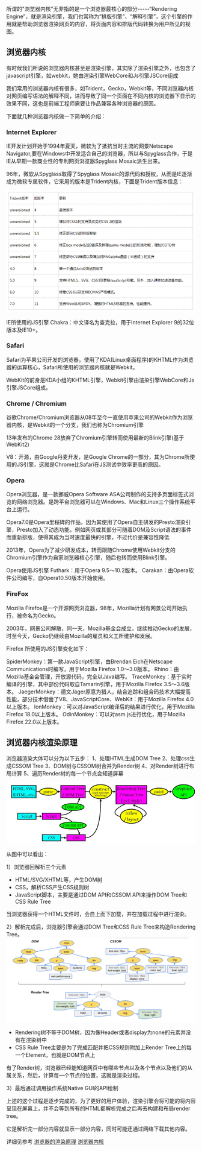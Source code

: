 所谓的"浏览器内核"无非指的是一个浏览器最核心的部分-----“Rendering Engine”，就是渲染引擎，我们也常称为“排版引擎”、“解释引擎”，这个引擎的作用就是帮助浏览器渲染网页的内容，将页面内容和排版代码转换为用户所见的视图。

## 浏览器内核

有时候我们所说的浏览器内核甚至是渲染引擎，其实除了渲染引擎之外，也包含了javascript引擎，如webkit，她由渲染引擎WebCore和Js引擎JSCore组成

我们常用的浏览器内核有很多，如Trident，Gecko，Webkit等，不同浏览器内核对网页编写语法的解释不同，进而导致了同一个页面在不同内核的浏览器下显示的效果不同，这也是前端工程师需要让作品兼容各种浏览器的原因。

下面就几种浏览器内核做一下简单的介绍：

### Internet Explorer

IE开发计划开始于1994年夏天，微软为了抵抗当时主流的网景Netscape Navigator,要在Windows中开发适合自己的浏览器，所以与Spyglass合作，于是IE从早期一款商业性的专利网页浏览器Spyglass Mosaic派生出来。

96年，微软从Spyglass取得了Spyglass Mosaic的源代码和授权，从而是IE逐渐成为微软专属软件，它采用的版本是Trident内核，下面是Trident版本信息：

![trident](../images/trident.jpg)

IE所使用的JS引擎
Chakra：中文译名为查克拉，用于Internet Explorer 9的32位版本及IE10+。

### Safari

Safari为苹果公司开发的浏览器，使用了KDA(Linux桌面程序)的KHTML作为浏览器的运算核心，Safari所使用的浏览器内核就是Webkit。

WebKit的前身是KDA小组的KHTML引擎，Webkit引擎由渲染引擎WebCore和Js引擎JSCore组成。

### Chrome / Chromium

谷歌Chrome/Chromium浏览器从08年至今一直使用苹果公司的Webkit作为浏览器内核，是Webkit的一个分支，我们也称为Chromium引擎

13年发布的Chrome 28放弃了Chromium引擎转而使用最新的Blink引擎(基于WebKit2)

V8：开源，由Google丹麦开发，是Google Chrome的一部分，其为Chrome所使用的JS引擎，这就是Chrome比Safari在JS测试中效率更高的原因。

### Opera

Opera浏览器，是一款挪威Opera Software ASA公司制作的支持多页面标签式浏览的网络浏览器。是跨平台浏览器可以在Windows、Mac和Linux三个操作系统平台上运行。

Opera7.0是Opera里程碑的作品，因为其使用了Opera自主研发的Presto渲染引擎，Presto加入了动态功能，例如网页或其部分可随着DOM及Script语法的事件而重新排版，使得其成为当时速度最快的引擎，不过代价是兼容性降低

2013年，Opera为了减少研发成本，转而跟随Chrome使用Webkit分支的Chromium引擎作为自家浏览器核心引擎，随后也转而使用Blink引擎。

Opera使用JS引擎
Futhark：用于Opera 9.5～10.2版本。
Carakan：由Opera软件公司编写，自Opera10.50版本开始使用。

### FireFox

Mozilla Firefox是一个开源网页浏览器，98年，Mozilla计划有网景公司开始执行，被命名为Gecko。

2003年，网景公司解散，同一天，Mozilla基金会成立，继续推动Gecko的发展，时至今天，Gecko仍继续由Mozilla的雇员和义工所维护和发展。

Firefox 所使用的JS引擎变化如下：

SpiderMonkey：第一款JavaScript引擎，由Brendan Eich在Netscape Communications时编写，用于Mozilla Firefox 1.0～3.0版本。
Rhino：由Mozilla基金会管理，开放源代码，完全以Java编写。
TraceMonkey：基于实时编译的引擎，其中部份代码取自Tamarin引擎，用于Mozilla Firefox 3.5～3.6版本。
JaegerMonkey：德文Jäger原意为猎人，结合追踪和组合码技术大幅提高性能，部分技术借凿了V8、JavaScriptCore、WebKit：用于Mozilla Firefox 4.0以上版本。
IonMonkey：可以对JavaScript编译后的结果进行优化，用于Mozilla Firefox 18.0以上版本。
OdinMonkey：可以对asm.js进行优化，用于Mozilla Firefox 22.0以上版本。

## 浏览器内核渲染原理

浏览器渲染大体可以分为以下五步：
1、处理HTML生成DOM Tree
2、处理css生成CSSOM Tree
3、DOM树与CSSOM树合并为Render树
4、对Render树进行布局计算
5、遍历Render树的每一个节点会知道屏幕

![render](../images/render.jpg)

从图中可以看出：

1）浏览器回解析三个元素
* HTML/SVG/XHTML等，产生DOM树
* CSS，解析CSS产生CSS规则树
* JavaScript脚本，主要是通过DOM API和CSSOM API来操作DOM Tree和CSS Rule Tree

当浏览器获得一个HTML文件时，会自上而下加载，并在加载过程中进行渲染。

2）解析完成后，浏览器引擎会通过DOM Tree和CSS Rule Tree来构造Rendering Tree。
![render](../images/render-tree.jpg)
* Rendering树不等于DOM树，因为像Header或者display为none的元素并没有在渲染树中
* CSS Rule Tree主要是为了完成匹配并把CSS规则附加上Render Tree上的每一个Element，也就是DOM节点上

有了Render树，浏览器已经能知道网页中有哪些节点以及各个节点以及他们的从属关系，然后，计算每一个节点的位置，这就是渲染过程。

3）最后通过调用操作系统Native GUI的API绘制

上述的这个过程是逐步完成的，为了更好的用户体验，渲染引擎会将可能的将内容呈现在屏幕上，并不会等到所有的HTML都解析完成之后再去构建和布局render tree。

它是解析完一部分内容就显示一部分内容，同时可能还通过网络下载其他内容。

详细见参考
[浏览器的渲染原理](https://www.cnblogs.com/yc-755909659/p/6599553.html)
[浏览器内核](http://blog.csdn.net/curiousL/article/details/53409869)
